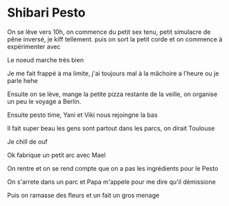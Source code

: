 # Shibari Pesto 
On se lève vers 10h, on commence du petit sex tenu, petit simulacre de pêne inversé, je kiff tellement. puis on sort la petit corde et on commence à expérimenter avec 

Le noeud marche très bien

Je me fait frappé à ma limite, j'ai toujours mal à la mâchoire a l'heure ou je parle hehe 

Ensuite on se lève, mange la petite pizza restante de la veille, on organise un peu le voyage a Berlin.

Ensuite pesto time, Yani et Viki nous rejoingne la bas 

Il fait super beau les gens sont partout dans les parcs, on dirait Toulouse 

Je chill de ouf

Ok fabrique un petit arc avec Mael 

On rentre et on se rend compte que on a pas les ingrédients pour le Pesto 

On s'arrete dans un parc et Papa m'appele pour me dire qu'il démissione

Puis on ramasse des fleurs et un fait un gros menage

